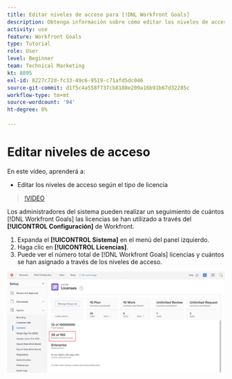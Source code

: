 ```yaml
---
title: Editar niveles de acceso para [!DNL Workfront Goals]
description: Obtenga información sobre cómo editar los niveles de acceso según el tipo de licencia para los usuarios en [!DNL Workfront Goals].
activity: use
feature: Workfront Goals
type: Tutorial
role: User
level: Beginner
team: Technical Marketing
kt: 8895
exl-id: 8227c72d-fc33-49c6-9519-c71afd5dc046
source-git-commit: d1f5c4a558f737cb8188e209a16b91b67d32285c
workflow-type: tm+mt
source-wordcount: '94'
ht-degree: 0%

---
```


# Editar niveles de acceso

En este vídeo, aprenderá a:

* Editar los niveles de acceso según el tipo de licencia

>[!VIDEO](https://video.tv.adobe.com/v/335189/?quality=12)

Los administradores del sistema pueden realizar un seguimiento de cuántos [!DNL Workfront Goals] las licencias se han utilizado a través del **[!UICONTROL Configuración]** de Workfront.

1. Expanda el **[!UICONTROL Sistema]** en el menú del panel izquierdo.
1. Haga clic en **[!UICONTROL Licencias]**.
1. Puede ver el número total de [!DNL Workfront Goals] licencias y cuántos se han asignado a través de los niveles de acceso.

![Captura de pantalla del número de [!DNL Workfront Goals] licencias en el área Configuración de [!DNL Workfront]](assets/02-workfront-goals-licenses.png)
